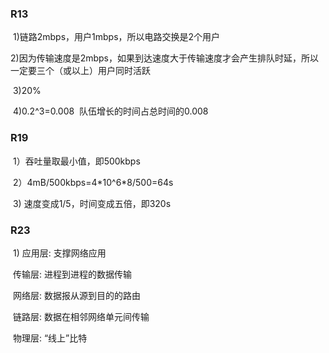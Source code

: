 ### R13

​	1)链路2mbps，用户1mbps，所以电路交换是2个用户

​	2)因为传输速度是2mbps，如果到达速度大于传输速度才会产生排队时延，所以一定要三个（或以上）用户同时活跃

​	3)20%

​	4)0.2^3=0.008
​		队伍增长的时间占总时间的0.008



### R19

​	1）吞吐量取最小值，即500kbps

​	2）4mB/500kbps=4\*10^6\*8/500=64s

​	3) 速度变成1/5，时间变成五倍，即320s



### R23

​	1) 应用层: 支撑网络应用

​		传输层: 进程到进程的数据传输

​		网络层: 数据报从源到目的的路由

​		链路层: 数据在相邻网络单元间传输

​		物理层: “线上”比特